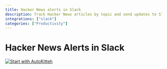 ```yaml
---
title: Hacker News alerts in Slack
description: Track Hacker News articles by topic and send updates to Slack
integrations: ["slack"]
categories: ["Productivity"]
---
```


# Hacker News Alerts in Slack

[![Start with AutoKitteh](https://autokitteh.com/assets/autokitteh-badge.svg)](https://app.autokitteh.cloud/template?name=hackernews)

